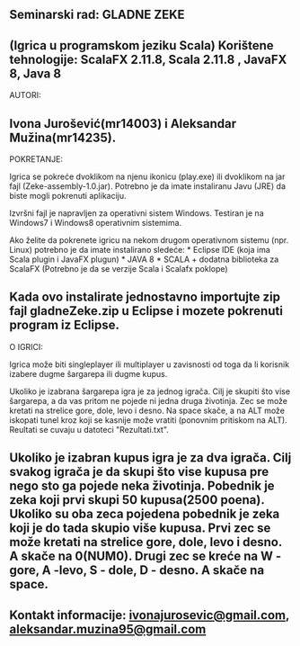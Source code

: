 ﻿Seminarski rad: GLADNE ZEKE
-----------------------------------------------------------------------------------------------------------------------------------------------------------------------

(Igrica u programskom jeziku Scala)
Korištene tehnologije: ScalaFX 2.11.8, Scala 2.11.8 , JavaFX 8, Java 8
-----------------------------------------------------------------------------------------------------------------------------------------------------------------------

AUTORI: 

Ivona Jurošević(mr14003) i Aleksandar Mužina(mr14235).
-----------------------------------------------------------------------------------------------------------------------------------------------------------------------


POKRETANJE: 

Igrica se pokreće dvoklikom na njenu ikonicu (play.exe) ili dvoklikom na jar fajl (Zeke-assembly-1.0.jar).
Potrebno je da imate instaliranu Javu (JRE) da biste mogli pokrenuti aplikaciju.

Izvršni fajl je napravljen za operativni sistem Windows. Testiran je na Windows7 i Windows8 operativnim sistemima. 

Ako želite da pokrenete igricu na nekom drugom operativnom sistemu (npr. Linux) potrebno je da imate instalirano sledeće:
	* Eclipse IDE (koja ima Scala plugin i JavaFX plugun)
	* JAVA 8
	* SCALA + dodatna biblioteka za ScalaFX (Potrebno je da se verzije Scala i Scalafx poklope)

Kada ovo instalirate jednostavno importujte zip fajl gladneZeke.zip u Eclipse i mozete pokrenuti program iz Eclipse.
-----------------------------------------------------------------------------------------------------------------------------------------------------------------------

O IGRICI: 

Igrica može biti singleplayer ili multiplayer u zavisnosti od toga da li korisnik izabere dugme šargarepa ili dugme kupus.

Ukoliko je izabrana šargarepa igra je za jednog igrača. Cilj je skupiti što vise šargarepa, a da vas pritom ne pojede ni jedna druga životinja.
Zec se može kretati na strelice gore, dole, levo i desno. Na space skače, a na ALT može iskopati tunel kroz koji se kasnije može vratiti (ponovnim pritiskom na ALT).
Reultati se cuvaju u datoteci "Rezultati.txt".

Ukoliko je izabran kupus igra je za dva igrača. Cilj svakog igrača je da skupi što vise kupusa pre nego sto ga pojede neka životinja. Pobednik je zeka koji prvi 
skupi 50 kupusa(2500 poena). Ukoliko su oba zeca pojedena pobednik je zeka koji je do tada skupio više kupusa.
Prvi zec se može kretati na strelice gore, dole, levo i desno. A skače na 0(NUM0). Drugi zec se kreće na W - gore, A -levo, S - dole, D - desno. A skače na space.
-----------------------------------------------------------------------------------------------------------------------------------------------------------------------







Kontakt informacije: ivonajurosevic@gmail.com, aleksandar.muzina95@gmail.com
-----------------------------------------------------------------------------------------------------------------------------------------------------------------------
